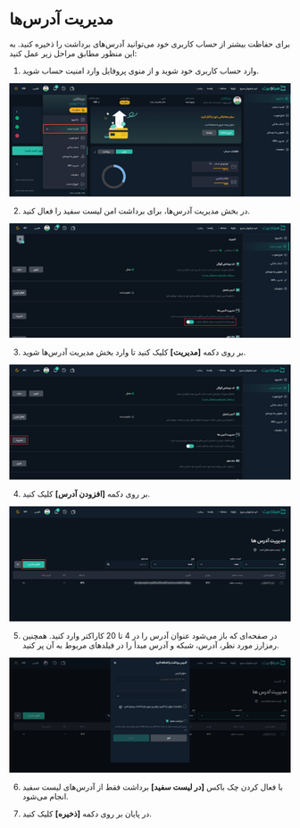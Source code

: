 # مدیریت آدرس‌ها
برای حفاظت بیشتر از حساب کاربری خود می‌توانید آدرس‌های برداشت را ذخیره کنید. به این منظور مطابق مراحل زیر عمل کنید:
1. وارد حساب کاربری خود شوید و از منوی پروفایل وارد امنیت حساب شوید.

![امنیت حساب](./Images/account-security.jpg)

2. در بخش مدیریت آدرس‌ها، برای برداشت امن لیست سفید را فعال کنید.

![فعال کردن لیست سفید](./Images/activate-white-list.jpg)

3. بر روی دکمه **[مدیریت]** کلیک کنید تا وارد بخش مدیریت آدرس‌ها شوید.

![مدیریت آدرس](./Images/management.jpg)

4. بر روی دکمه **[افزودن آدرس]** کلیک کنید.

![افزودن آدرس](./Images/add-address.jpg)

5. در صفحه‌ای که باز می‌شود عنوان آدرس را در 4 تا 20 کاراکتر وارد کنید. همچنین رمزارز مورد نظر، آدرس، شبکه و آدرس مبدأ را در فیلدهای مربوط به آن پر کنید.

![افزودن آدرس برداشت](./Images/add-withdraw-address.jpg)

6. با فعال کردن  چک باکس **[در لیست سفید]** برداشت فقط از آدرس‌های لیست سفید انجام می‌شود.

7. در پایان بر روی دکمه **[ذخیره]** کلیک کنید.